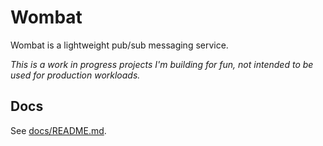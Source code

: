 # Wombat
Wombat is a lightweight pub/sub messaging service.

*This is a work in progress projects I'm building for fun, not intended to be used for production workloads.*

## Docs
See [docs/README.md](docs/README.md).
